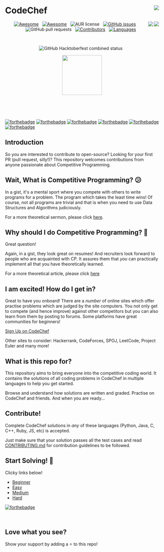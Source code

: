 # CodeChef <img align = "right" src ="https://img.shields.io/github/watchers/hhhrrrttt222111/CodeChef?style=flat-square&logo=CodeChef">
<img align = "right" src ="https://img.shields.io/github/stars/hhhrrrttt222111/CodeChef?style=flat-square&logo=CodeChef">    
<img align = "right" src ="https://img.shields.io/github/forks/hhhrrrttt222111/CodeChef?style=flat-square&logo=CodeChef">

<div align="center">
 
[![Awesome](https://awesome.re/badge-flat2.svg)](https://awesome.re) &nbsp;
[![Awesome](https://img.shields.io/badge/PRs-welcome-brightgreen.svg?style=flat-square)](http://makeapullrequest.com) &nbsp;
![AUR license](https://img.shields.io/aur/license/android-studio?color=red&label=LICENCE&logo=CodeChef&logoColor=yellow&style=flat-square) &nbsp;
[![GitHub issues](https://img.shields.io/github/issues/hhhrrrttt222111/CodeChef?style=flat-square)](https://github.com/hhhrrrttt222111/CodeChef/issues) &nbsp;
![GitHub pull requests](https://img.shields.io/github/issues-pr/hhhrrrttt222111/CodeChef?style=flat-square)  &nbsp;
[![Contributors](https://img.shields.io/github/contributors/hhhrrrttt222111/CodeChef?style=flat-square)](https://github.com/hhhrrrttt222111/CodeChef/graphs/contributors) &nbsp;
[![Languages](https://img.shields.io/github/languages/count/hhhrrrttt222111/CodeChef?style=flat-square)](https://github.com/hhhrrrttt222111/CodeChef/search?l=Markdown) &nbsp;

 <br>
 
![GitHub Hacktoberfest combined status](https://img.shields.io/github/hacktoberfest/2020/hhhrrrttt222111/CodeChef?style=flat-square) &nbsp;

</div>
 
<p align="center">
   <img src="https://s3.amazonaws.com/codechef_shared/sites/all/themes/abessive/logo.svg" alt="" height="130px" >
</p>
<br><br><br>
 
 [![forthebadge](https://forthebadge.com/images/badges/made-with-c-plus-plus.svg)](https://forthebadge.com)
 [![forthebadge](https://forthebadge.com/images/badges/made-with-c.svg)](https://forthebadge.com)
 [![forthebadge](https://forthebadge.com/images/badges/made-with-java.svg)](https://forthebadge.com)
 [![forthebadge](https://forthebadge.com/images/badges/made-with-python.svg)](https://forthebadge.com)
 [![forthebadge](https://forthebadge.com/images/badges/made-with-ruby.svg)](https://forthebadge.com)
 [![forthebadge](https://forthebadge.com/images/badges/made-with-go.svg)](https://forthebadge.com)

## Introduction 
So you are interested to contribute to open-source? Looking for your first PR (pull request, silly!)? This repository welcomes contributions from anyone passionate about Competitive Programming. 

## Wait, What is Competitive Programming? :confused:   

In a gist, it's a mental sport where you compete with others to write programs for a problem. The program which takes the least time wins! Of course, not all programs are trivial and that is when you need to use Data Structures and Algorithms judiciously. 

For a more theoretical sermon, please click [here](https://en.wikipedia.org/wiki/Competitive_programming). 

## Why should I do Competitive Programming? :thinking:

Great question! 

Again, in a gist, they look great on resumes! And recruiters look forward to people who are acquainted with CP. It assures them that _you_ can practically implement all that you have theoretically learned.

For a more theoretical article, please click [here](https://www.redgreencode.com/12-reasons-to-study-competitive-programming/)

## I am excited! How do I get in?

Great to have you onboard! There are a _number_ of online sites which offer practise problems which are judged by the site computers. You not only get to compete (and hence improve) against other competitors but you can also learn from them by posting to forums. Some platforms have great communities for beginners! 

[Sign Up on CodeChef](https://www.codechef.com/signup) 

Other sites to consider: Hackerrank, CodeForces, SPOJ, LeetCode, Project Euler and many more!

## What is this repo for? 

This repository aims to bring everyone into the competitive coding world. It contains the solutions of all coding problems in CodeChef in multiple languages to help you get started. 

Browse and understand how solutions are written and graded. Practise on CodeChef and friends. And when you are ready... 

## Contribute! 

Complete CodeChef solutions in _any_ of these languages (Python, Java, C, C++, Ruby, JS, etc) is accepted. 

Just make sure that your solution passes all the test cases and read [CONTRIBUTING.md](/CONTRIBUTING.md) for contribution guidelines to be followed.

 
## Start Solving! :triangular_flag_on_post:

Clicky links below! 

* [Beginner](https://www.codechef.com/problems/school/?sort_by=SuccessfulSubmission&sorting_order=desc)
* [Easy](https://www.codechef.com/problems/easy/?sort_by=SuccessfulSubmission&sorting_order=desc)
* [Medium](https://www.codechef.com/problems/medium/?sort_by=SuccessfulSubmission&sorting_order=desc)
* [Hard](https://www.codechef.com/problems/hard/?sort_by=SuccessfulSubmission&sorting_order=desc)
 
[![forthebadge](https://forthebadge.com/images/badges/powered-by-coffee.svg)](https://forthebadge.com)

<br>

## Love what you see? 

Show your support by adding a :star: to this repo! 

